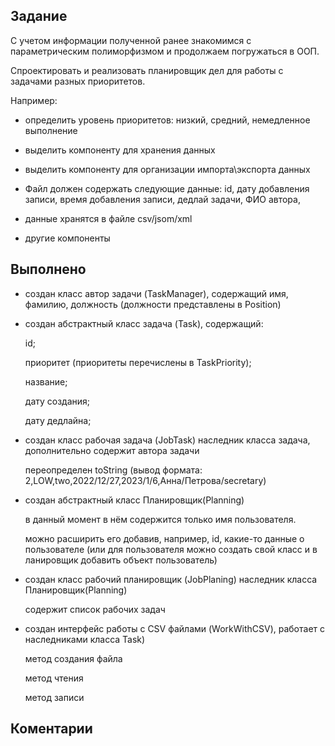 ## Задание

С учетом информации полученной ранее знакомимся с параметрическим полиморфизмом и продолжаем погружаться в ООП.

Спроектировать и реализовать планировщик дел для работы с задачами разных приоритетов.

Например:

* определить уровень приоритетов: низкий, средний, немедленное выполнение

* выделить компоненту для хранения данных

* выделить компоненту для организации импорта\экспорта данных

* Файл должен содержать следующие данные: id, дату добавления записи, время добавления записи, дедлай задачи, ФИО автора,

* данные хранятся в файле csv/jsom/xml

* другие компоненты

## Выполнено

* создан класс автор задачи (TaskManager), содержащий имя, фамилию, должность (должности представлены в Position)

* создан абстрактный класс задача (Task), содержащий:

    id;

    приоритет (приоритеты перечислены в TaskPriority);

    название;

    дату создания;

    дату дедлайна;

* создан класс рабочая задача (JobTask) наследник класса задача, дополнительно содержит автора задачи

    переопределен toString (вывод формата: 2,LOW,two,2022/12/27,2023/1/6,Анна/Петрова/secretary)

* создан абстрактный класс Планировщик(Planning)

    в данный момент в нём содержится только имя пользователя.

    можно расширить его добавив, например, id, какие-то данные о пользователе (или для пользователя можно создать свой класс и в ланировщик добавить объект пользователь)

* создан класс рабочий планировщик (JobPlaning) наследник класса Планировщик(Planning)

    содержит список рабочих задач

* создан интерфейс работы с CSV файлами (WorkWithCSV), работает с наследниками класса Task)

    метод создания файла

    метод чтения

    метод записи






## Коментарии